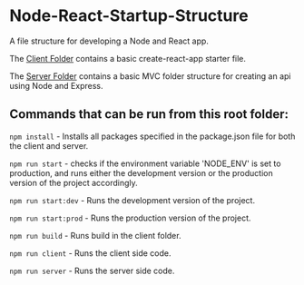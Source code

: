 # Node-React-Startup-Structure
A file structure for developing a Node and React app.

The [Client Folder](/client) contains a basic create-react-app starter file.

The [Server Folder](server) contains a basic MVC folder structure for creating an api using Node and Express.

## Commands that can be run from this root folder:

`npm install` - Installs all packages specified in the package.json file for both the client and server.

`npm run start` - checks if the environment variable 'NODE_ENV' is set to production, and runs either the development version or the production version of the project accordingly.

`npm run start:dev` - Runs the development version of the project.

`npm run start:prod` - Runs the production version of the project.

`npm run build` - Runs build in the client folder.

`npm run client` - Runs the client side code.

`npm run server` - Runs the server side code.

